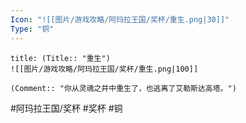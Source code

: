 ```yaml
---
Icon: "![[图片/游戏攻略/阿玛拉王国/奖杯/重生.png|30]]"
Type: "铜"
---
```

```ad-common-bronze-trophy
title: (Title:: "重生")
![[图片/游戏攻略/阿玛拉王国/奖杯/重生.png|100]]

(Comment:: "你从灵魂之井中重生了，也逃离了艾勒斯达高塔。")
```

#阿玛拉王国/奖杯 #奖杯 #铜
